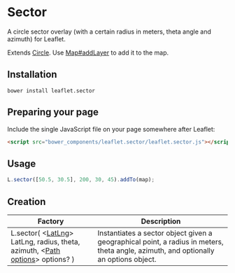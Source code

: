 # Sector
A circle sector overlay (with a certain radius in meters, theta angle and azimuth) for Leaflet.

Extends [Circle](http://leafletjs.com/reference.html#circle). Use [Map#addLayer](http://leafletjs.com/reference.html#map-addlayer) to add it to the map.

## Installation

    bower install leaflet.sector

## Preparing your page

Include the single JavaScript file on your page somewhere after Leaflet:

```html
<script src="bower_components/leaflet.sector/leaflet.sector.js"></script>
```

## Usage

```javascript
L.sector([50.5, 30.5], 200, 30, 45).addTo(map);
```

## Creation

| Factory                                                                                                                                                                                                     | Description                                                                                                                          |
|-------------------------------------------------------------------------------------------------------------------------------------------------------------------------------------------------------------|--------------------------------------------------------------------------------------------------------------------------------------|
| L.sector( <[LatLng](http://leafletjs.com/reference.html#latlng)> LatLng, <Number> radius, <Number> theta, <Number> azimuth, <[Path options](http://leafletjs.com/reference.html#path-options)> options? ) | Instantiates a sector object given a geographical point, a radius in meters, theta angle, azimuth, and optionally an options object. |

